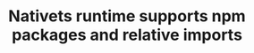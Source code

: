 ---
slug: native-runtime-imports
version: v1.370.0
title: Nativets runtime supports npm packages and relative imports
tags: ['Script editor']
description: We've made our runtime that we've called "REST" and "nativets" support npm packages and relative imports! There is now no difference in the syntax of TypeScript/Bun scripts and native scripts. Native scripts still only support a subset of what node supports (just the fetch operation) but many npm packages can still be used because that's all they use under the hood (for instance, windmill-client and axios).<br/><br/>How to activate? Just add `//native` to the head of your script. Windmill will automatically convert between 'nativets' and 'Bun' scripts based on the presence of this header so you can always just pick TypeScript (Bun) and decide at the end if you want to accelerate it with 'native' if possible.<br/><br/>We've also changed the default docker-compose/helm template to go from 4 small native workers with each 1 subworker to 1 bigger native worker with 8 subworkers as it performed better in our benchmarks. If you need more throughput, simply increase the replicas of the native workers, don't increase the number of subworkers past 8 as the interleaving will result in lower throughput.<br/><br/>This is a huge improvement as you can now make our native runtime an implementation details and we can unify everything under the standard "TypeScript" language without anything Windmill-specific. Legacy native/fetch scripts will still work but the new REST button now simply prefill a Bun script with a `//native` header. <br/><br/>Native runtime is great for scripts that are doing simple fetch and require little compute but are io-bound on the response from the API. You can get parallelization of 8 requests/scripts at a time with a single worker, resulting in 8x better throughput between Bun and native scripts at scale.
features:
  [
    'Support for npm packages and relative imports in `REST` and `nativets` runtimes.',
    'Unified syntax between TypeScript/Bun scripts and native scripts.',
    'Automatic conversion between `nativets` and `Bun` scripts based on `//native` header.',
    'Improved scaling strategy with a single bigger native worker managing more subworkers.',
    'Legacy scripts compatibility while promoting new REST standard with pre-filled Bun script templates.',
    'Parallelization capabilities allowing 8 simultaneous fetch operations.'
  ]
docs: /docs/getting_started/scripts_quickstart/rest_graphql
---
